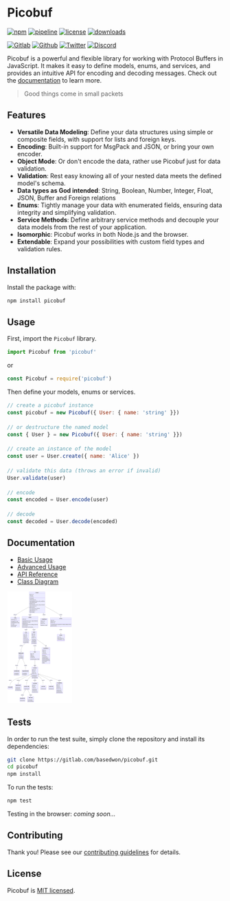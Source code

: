 # Picobuf

[![npm](https://img.shields.io/npm/v/picobuf?style=flat&logo=npm)](https://www.npmjs.com/package/picobuf)
[![pipeline](https://gitlab.com/basedwon/picobuf/badges/master/pipeline.svg)](https://gitlab.com/basedwon/picobuf/-/pipelines)
[![license](https://img.shields.io/npm/l/picobuf)](https://gitlab.com/basedwon/picobuf/-/blob/master/LICENSE)
[![downloads](https://img.shields.io/npm/dw/picobuf)](https://www.npmjs.com/package/picobuf) 

[![Gitlab](https://img.shields.io/badge/Gitlab%20-%20?logo=gitlab&color=%23383a40)](https://gitlab.com/basedwon/picobuf)
[![Github](https://img.shields.io/badge/Github%20-%20?logo=github&color=%23383a40)](https://github.com/basedwon/picobuf)
[![Twitter](https://img.shields.io/badge/@basdwon%20-%20?logo=twitter&color=%23383a40)](https://twitter.com/basdwon)
[![Discord](https://img.shields.io/badge/Basedwon%20-%20?logo=discord&color=%23383a40)](https://discordapp.com/users/basedwon)

Picobuf is a powerful and flexible library for working with Protocol Buffers in JavaScript. It makes it easy to define models, enums, and services, and provides an intuitive API for encoding and decoding messages. Check out the [documentation](#documentation) to learn more.

> Good things come in small packets

## Features

- **Versatile Data Modeling**: Define your data structures using simple or composite fields, with support for lists and foreign keys.
- **Encoding**: Built-in support for MsgPack and JSON, or bring your own encoder.
- **Object Mode**: Or don't encode the data, rather use Picobuf just for data validation.
- **Validation**: Rest easy knowing all of your nested data meets the defined model's schema.
- **Data types as God intended**: String, Boolean, Number, Integer, Float, JSON, Buffer and Foreign relations
- **Enums**: Tightly manage your data with enumerated fields, ensuring data integrity and simplifying validation.
- **Service Methods**: Define arbitrary service methods and decouple your data models from the rest of your application.
- **Isomorphic**: Picobuf works in both Node.js and the browser.
- **Extendable**: Expand your possibilities with custom field types and validation rules.

## Installation

Install the package with:

```bash
npm install picobuf
```

## Usage

First, import the `Picobuf` library.

```js
import Picobuf from 'picobuf'
```
or
```js
const Picobuf = require('picobuf')
```

Then define your models, enums or services.

```js
// create a picobuf instance
const picobuf = new Picobuf({ User: { name: 'string' }})

// or destructure the named model
const { User } = new Picobuf({ User: { name: 'string' }})

// create an instance of the model
const user = User.create({ name: 'Alice' })

// validate this data (throws an error if invalid)
User.validate(user)

// encode
const encoded = User.encode(user)

// decode
const decoded = User.decode(encoded)
```

## Documentation

- [Basic Usage](/docs/basic-usage.md)
- [Advanced Usage](/docs/advanced-usage.md)
- [API Reference](/docs/api.md)
- [Class Diagram](/docs/class-diagram.md)

<img src="/docs/class-diagram.png" alt="Picobuf class diagram" height="260" />

## Tests

In order to run the test suite, simply clone the repository and install its dependencies:

```bash
git clone https://gitlab.com/basedwon/picobuf.git
cd picobuf
npm install
```

To run the tests:

```bash
npm test
```

Testing in the browser: *coming soon...*

## Contributing

Thank you! Please see our [contributing guidelines](/docs/contributing.md) for details.

## License

Picobuf is [MIT licensed](https://gitlab.com/basedwon/picobuf/-/blob/master/LICENSE).
